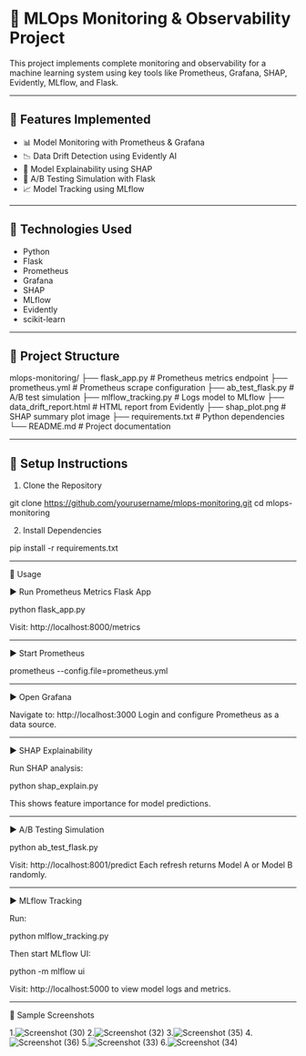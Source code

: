 # 🚀 MLOps Monitoring & Observability Project

This project implements complete monitoring and observability for a machine learning system using key tools like Prometheus, Grafana, SHAP, Evidently, MLflow, and Flask.

---

## 📌 Features Implemented

- 📊 Model Monitoring with Prometheus & Grafana
- 📉 Data Drift Detection using Evidently AI
- 🧠 Model Explainability using SHAP
- 🧪 A/B Testing Simulation with Flask
- 📈 Model Tracking using MLflow

---

## 🧰 Technologies Used

- Python
- Flask
- Prometheus
- Grafana
- SHAP
- MLflow
- Evidently
- scikit-learn

---

## 📁 Project Structure

mlops-monitoring/ ├── flask_app.py              # Prometheus metrics endpoint ├── prometheus.yml            # Prometheus scrape configuration ├── ab_test_flask.py          # A/B test simulation ├── mlflow_tracking.py        # Logs model to MLflow ├── data_drift_report.html    # HTML report from Evidently ├── shap_plot.png             # SHAP summary plot image ├── requirements.txt          # Python dependencies └── README.md                 # Project documentation

---

## 🔧 Setup Instructions

1. Clone the Repository

git clone https://github.com/yourusername/mlops-monitoring.git
cd mlops-monitoring

2. Install Dependencies

pip install -r requirements.txt

---

🚀 Usage

▶ Run Prometheus Metrics Flask App

python flask_app.py

Visit: http://localhost:8000/metrics


---

▶ Start Prometheus

prometheus --config.file=prometheus.yml


---

▶ Open Grafana

Navigate to: http://localhost:3000
Login and configure Prometheus as a data source.


---

▶ SHAP Explainability

Run SHAP analysis:

python shap_explain.py

This shows feature importance for model predictions.


---

▶ A/B Testing Simulation

python ab_test_flask.py

Visit: http://localhost:8001/predict
Each refresh returns Model A or Model B randomly.


---

▶ MLflow Tracking

Run:

python mlflow_tracking.py

Then start MLflow UI:

python -m mlflow ui

Visit: http://localhost:5000 to view model logs and metrics.


---

📸 Sample Screenshots

1.![Screenshot (30)](https://github.com/user-attachments/assets/3659a5e4-aad7-4a3c-8959-ce25b51621dd)
2.![Screenshot (32)](https://github.com/user-attachments/assets/e13ccdff-97c8-4265-bf43-edf066dfdfd1)
3.![Screenshot (35)](https://github.com/user-attachments/assets/5719de08-89a2-4274-b9f1-e67ed37811d1)
4.![Screenshot (36)](https://github.com/user-attachments/assets/374858c4-1c7a-4c2a-b7be-7af6bcbe0a02)
5.![Screenshot (33)](https://github.com/user-attachments/assets/8aea7f17-3d65-4b08-8652-0eb31605e463)
6.![Screenshot (34)](https://github.com/user-attachments/assets/97358128-5931-4a66-bc02-dace1926a1e4)
